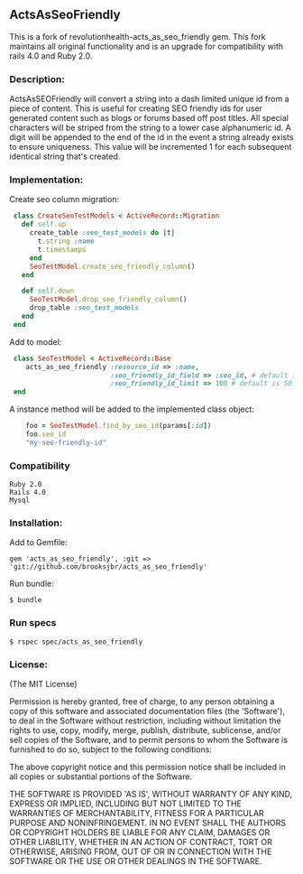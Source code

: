 ## ActsAsSeoFriendly

This is a fork of revolutionhealth-acts_as_seo_friendly gem. This fork maintains all original functionality and is an upgrade for compatibility with rails 4.0 and Ruby 2.0.

### Description:

ActsAsSEOFriendly will convert a string into a dash limited unique id from a piece of content. This
is useful for creating SEO friendly ids for user generated content such as blogs or forums based off post titles. 
All special characters will be striped from the string to a lower case alphanumeric id. A digit will be appended to the end
of the id in the event a string already exists to ensure uniqueness. This value will be incremented 1 for each
subsequent identical string that's created.

### Implementation:

Create seo column migration:

```ruby
 class CreateSeoTestModels < ActiveRecord::Migration
   def self.up
     create_table :seo_test_models do |t|
       t.string :name
       t.timestamps
     end
	 SeoTestModel.create_seo_friendly_column()
   end

   def self.down
	 SeoTestModel.drop_seo_friendly_column()
     drop_table :seo_test_models
   end
 end
```

Add to model:

```ruby
 class SeoTestModel < ActiveRecord::Base
	acts_as_seo_friendly :resource_id => :name, 
						 :seo_friendly_id_field => :seo_id, # default is :seo_friendly_id
						 :seo_friendly_id_limit => 100 # default is 50
 end
```

A instance method will be added to the implemented class object:

```ruby
	foo = SeoTestModel.find_by_seo_id(params[:id])
	foo.seo_id
	"my-seo-friendly-id"
```

### Compatibility

	Ruby 2.0
	Rails 4.0
	Mysql

### Installation:

Add to Gemfile:

	gem 'acts_as_seo_friendly', :git => 'git://github.com/brooksjbr/acts_as_seo_friendly'

Run bundle:
	
	$ bundle


### Run specs 

	$ rspec spec/acts_as_seo_friendly


### License:

(The MIT License)

Permission is hereby granted, free of charge, to any person obtaining
a copy of this software and associated documentation files (the
'Software'), to deal in the Software without restriction, including
without limitation the rights to use, copy, modify, merge, publish,
distribute, sublicense, and/or sell copies of the Software, and to
permit persons to whom the Software is furnished to do so, subject to
the following conditions:

The above copyright notice and this permission notice shall be
included in all copies or substantial portions of the Software.

THE SOFTWARE IS PROVIDED 'AS IS', WITHOUT WARRANTY OF ANY KIND,
EXPRESS OR IMPLIED, INCLUDING BUT NOT LIMITED TO THE WARRANTIES OF
MERCHANTABILITY, FITNESS FOR A PARTICULAR PURPOSE AND NONINFRINGEMENT.
IN NO EVENT SHALL THE AUTHORS OR COPYRIGHT HOLDERS BE LIABLE FOR ANY
CLAIM, DAMAGES OR OTHER LIABILITY, WHETHER IN AN ACTION OF CONTRACT,
TORT OR OTHERWISE, ARISING FROM, OUT OF OR IN CONNECTION WITH THE
SOFTWARE OR THE USE OR OTHER DEALINGS IN THE SOFTWARE.